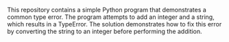 This repository contains a simple Python program that demonstrates a common type error. The program attempts to add an integer and a string, which results in a TypeError. The solution demonstrates how to fix this error by converting the string to an integer before performing the addition.